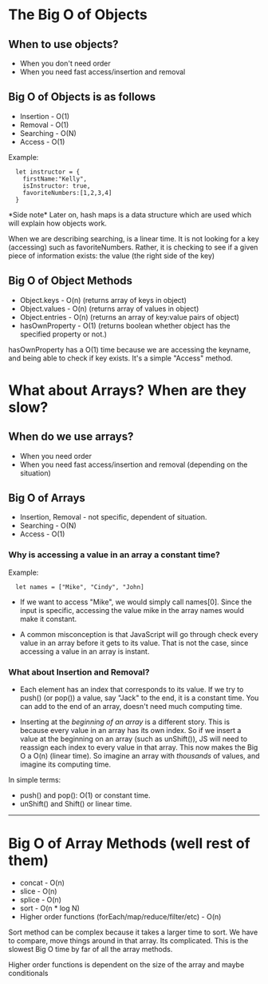 # The Big O of Objects

## When to use objects?

- When you don't need order
- When you need fast access/insertion and removal

## Big O of Objects is as follows

- Insertion - O(1)
- Removal - O(1)
- Searching - O(N)
- Access - O(1)

Example:

      let instructor = {
        firstName:"Kelly",
        isInstructor: true,
        favoriteNumbers:[1,2,3,4]
      }

\*Side note\*
Later on, hash maps is a data structure which are used which will explain how objects work.

When we are describing searching, is a linear time. It is not looking for a key (accessing) such as favoriteNumbers. Rather, it is checking to see if a given piece of information exists: the value (the right side of the key)

## Big O of Object Methods

- Object.keys - O(n) (returns array of keys in object)
- Object.values - O(n) (returns array of values in object)
- Object.entries - O(n) (returns an array of key:value pairs of object)
- hasOwnProperty - O(1) (returns boolean whether object has the specified property or not.)

hasOwnProperty has a O(1) time because we are accessing the keyname, and being able to check if key exists. It's a simple "Access" method.

# What about Arrays? When are they slow?


## When do we use arrays?

- When you need order
- When you need fast access/insertion and removal (depending on the situation)

## Big O of Arrays

- Insertion, Removal - not specific, dependent of situation.
- Searching - O(N)
- Access - O(1)

### Why is accessing a value in an array a constant time?

Example: 
    
      let names = ["Mike", "Cindy", "John]

- If we want to access "Mike", we would simply call names[0]. Since the input is specific, accessing the value mike in the array names would make it constant.

- A common misconception is that JavaScript will go through check every value in an array before it gets to its value. That is not the case, since accessing a value in an array is instant. 

### What about Insertion and Removal?

- Each element has an index that corresponds to its value. If we try to push() (or pop()) a value, say "Jack" to the end, it is a constant time. You can add to the end of an array, doesn't need much computing time. 

- Inserting at the *beginning of an array* is a different story. This is because every value in an array has its own index. So if we insert a value at the beginning on an array (such as unShift()), JS will need to reassign each index to every value in that array. This now makes the Big O a O(n) (linear time). So imagine an array with *thousands* of values, and imagine its computing time. 

In simple terms:

- push() and pop(): O(1) or constant  time.
- unShift() and Shift() or linear time. 

---

# Big O of Array Methods (well rest of them)

- concat - O(n)
- slice - O(n)
- splice - O(n)
- sort - O(n * log N)
- Higher order functions (forEach/map/reduce/filter/etc) - O(n)

Sort method can be complex because it takes a larger time to sort. We have to compare, move things around in that array. Its complicated. This is the slowest Big O time by far of all the array methods.

Higher order functions is dependent on the size of the array and maybe conditionals